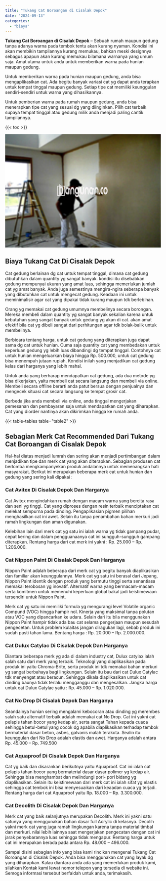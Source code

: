 ```yaml
---
title: "Tukang Cat Boroangan di Cisalak Depok"
date: "2024-09-13"
categories: 
  - "biaya"
---
```


**Tukang Cat Boroangan di Cisalak Depok** – Sebuah rumah maupun gedung tanpa adanya warna pada tembok tentu akan kurang nyaman. Kondisi ini akan membikin tampilannya kurang memukau, bahkan meski designnya sebagus apapun akan kurang memukau bilamana warnanya yang umum saja. Amat utama untuk anda untuk memberikan warna pada hunian maupun gedung.

Untuk memberikan warna pada hunian maupun gedung, anda bisa mengaplikasikan cat. Ada begitu banyak variasi cat yg dapat anda terapkan untuk tempat tinggal maupun gedung. Setiap tipe cat memiliki keunggulan sendiri-sendiri untuk warna yang dihasilkannya.

Untuk pemberian warna pada rumah maupun gedung, anda bisa menerapkan tipe cat yang sesuai dg yang diinginkan. Pilih cat terbaik supaya tempat tinggal atau gedung milik anda menjadi paling cantik tampilannya.

{{< toc >}}

![Tukang Cat Boroangan di Cisalak Depok](/images/jasa-cat-murah42.png)

## Biaya Tukang Cat Di Cisalak Depok

Cat gedung berlainan dg cat untuk tempat tinggal, dimana cat gedung dibutuhkan dalam quantity yg sangat banyak. kondisi itu disebabkan gedung mempunyai ukuran yang amat luas, sehingga memerlukan jumlah cat yg amat banyak. Anda juga semestinya mengira-ngira seberapa banyak yang dibutuhkan cat untuk mengecat gedung. Keadaan ini untuk meminimalisir agar cat yang dipakai tidak kurang maupun tdk berlebihan.

Orang yg memakai cat gedung umumnya membelinya secara borongan. Mereka membeli dalam quantity yg sangat banyak sekalian karena untuk kebutuhan yang sangat banyak untuk gedung yg akan di cat. akan amat efektif bila cat yg dibeli sangat dari perhitungan agar tdk bolak-balik untuk membelinya.

Berbicara tentang harga, untuk cat gedung yang diterapkan juga dapat sama dg cat untuk hunian. Cuma saja quantity cat yang membedakan untuk keperluan gedung yg lebih luas dibandingi dg tempat tinggal. Contohnya cat untuk hunian mengeluarkan biaya hingga Rp. 500.000, untuk cat gedung bisa menempuh jutaan rupiah. Kondisi inilah yang menjadikan cat gedung kelas dari harganya yang lebih mahal.

Untuk anda yang berharap mendapatkan cat gedung, ada dua metode yg bisa dikerjakan, yaitu membeli cat secara langsung dan membeli via online. Membeli secara offline berarti anda patut bersua dengan penjualnya dan mengecek situasi cat secara langsung ke tempat grosir cat.

Berbeda jika anda membeli via online, anda tinggal mengerjakan pemesanan dan pembayaran saja untuk mendapatkan cat yang diharapkan. Cat yang diorder nantinya akan dikirimkan hingga ke rumah anda.

{{< table-tables table="table2" >}}

## Sebagian Merk Cat Recommended Dari Tukang Cat Boroangan di Cisalak Depok

Hal-hal diatas menjadi lumrah dan sering akan menjadi pertimbangan dalam menjadikan tipe dan merk cat yang akan diterapkan. Sebagian produsen cat berlomba mengkampanyekan produk andalannya untuk memenangkan hati masyarakat. Berikut ini merupakan beberapa merk cat untuk hunian dan gedung yang sering kali dipakai :

### Cat Avitex Di Cisalak Depok Dan Harganya

Cat Avitex mengindahkan rumah dengan macam warna yang bercita rasa dan seni yg tinggi. Cat yang diproses dengan resin terbaik menciptakan cat melekat sempurna pada dinding. Pengaplikasian pigmen pilihan menghasilkan cat ini awet. Selain itu tanpa penambahan bahan merkuri jadi ramah lingkungan dan aman digunakan.

Kelebihan lain dari merk cat yg satu ini ialah warna yg tidak gampang pudar, cepat kering dan dalam pengguanaanya cat ini sungguh-sungguh gampang diterapkan. Rentang harga dari cat merk ini yakni : Rp. 25.000 – Rp. 1.206.000.

### Cat Nippon Paint Di Cisalak Depok Dan Harganya

Nippon Paint adalah beberapa dari merk cat yg begitu banyak diaplikasikan dan familiar akan keunggulannya. Merk cat yg satu ini berasal dari Jepang, Nippon Paint identik dengan produk yang bermutu tinggi serta senantiasa memakai terobosan yg inovatif. Alternatif warna yang bermacam-macam serta komitmen untuk memenuhi keperluan global bakal jadi keistimewaan tersendiri untuk Nippon Paint.

Merk cat yg satu ini memiliki formula yg mengurangi level Volatile organic Compund (VOC) hingga hampir nol. Kinerja yang maksimal tanpa polutan atau VOC yang dipancarkan ke udara. Selain dari itu bila menggunakan Nippon Paint hampir tidak ada bau cat selama pengerjaan maupun sesudah pengecetan. Untuk problem kulaitas jangan diragukan lagi, sebab produk ini sudah pasti tahan lama. Bentang harga : Rp. 20.000 – Rp. 2.000.000.

### Cat Dulux Catylac Di Cisalak Depok Dan Harganya

Diantara beberapa merk yg ada di dalam industry cat, Dulux catylax ialah salah satu dari merk yang terbaik. Teknologi yang diaplikasikan pada produk ini yaitu Chroma-Brite, serta produk ini tdk memakai bahan merkuri yg sangat berbahaya bagi lingkungan. Selain itu bau dari cat Dulux Catylac tdk menyengat atau beracun. Sehingga dikala diaplikasikan untuk cat dinding baunya tidak terlalu mengganggu dan mengesalkan. Jangka harga untuk cat Dulux Catylac yaitu : Rp. 45.000 – Rp. 1.020.000.

### Cat No Drop Di Cisalak Depok Dan Harganya

Seandainya hunian sering mengalami kebocoran atau dinding yg merembes salah satu alternatif terbaik adalah memakai cat No Drop. Cat ini yakni cat pelapis tahan bocor yang kedap air, serta sangat Tahan kepada cuaca sehingga betul-betul yang cocok dg apabila diaplikasikan terhadap tembok bermaterial dasar beton, asbes, galvanis malah terakota. Sealin itu keunggulan dari No Drop adalah elastis dan awet. Harganya adalah antara Rp. 45.000 – Rp. 749.500

### Cat Aquaproof Di Cisalak Depok Dan Harganya

Cat yg baik dan disarankan berikutnya yaitu Aquaproof. Cat ini ialah cat pelapis tahan bocor yang bermaterial dasar dasar polimer yg kedap air. Sehingga bisa menghambat dan melindungi pori- pori bidang yg diaplikasikan. Selain itu keistimewaan dari merk cat ini ialah sifat yg elastis sehingga cat tembok ini bisa menyesuaikan dari keaadan cuaca yg terjadi. Rentang harga dari cat Aquaproof yaitu Rp. 18.000 – Rp. 3.300.000.

### Cat Decolith Di Cisalak Depok Dan Harganya

Merk cat yang baik selanjutnya merupakan Decolith. Merk ini yakni satu satunya yang menggunakan bahan dasar full Acrylic di kelasnya. Decolih yakni merk cat yang juga ramah lingkungan karena tanpa material timbal dan merkuri. nilai lebih lainnya saat mengerjakan pengecatan dengan cat ini jarak penyebarannya luas sehingga tidak mengapur. Rentang harga untuk cat ini merupakan berada pada antara Rp. 48.000 – 496.000.

Sampai disini sebagian info yang bisa kami rincikan mengenai Tukang Cat Boroangan di Cisalak Depok. Anda bisa menggunakan cat yang layak dg yang diharapkan. Kalau diantara anda ada yang memerlukan produk kami, silahkan Kontak kami lewat nomor telepon yang tersedia di website ini. Semoga informasi tersebut berfaidah untuk anda, terimakasih.
